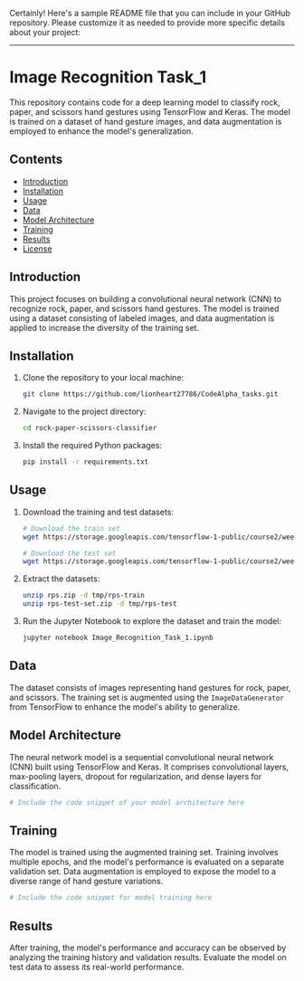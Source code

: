 Certainly! Here's a sample README file that you can include in your GitHub repository. Please customize it as needed to provide more specific details about your project:

---

# Image Recognition Task_1

This repository contains code for a deep learning model to classify rock, paper, and scissors hand gestures using TensorFlow and Keras. The model is trained on a dataset of hand gesture images, and data augmentation is employed to enhance the model's generalization.

## Contents

- [Introduction](#introduction)
- [Installation](#installation)
- [Usage](#usage)
- [Data](#data)
- [Model Architecture](#model-architecture)
- [Training](#training)
- [Results](#results)
- [License](#license)

## Introduction

This project focuses on building a convolutional neural network (CNN) to recognize rock, paper, and scissors hand gestures. The model is trained using a dataset consisting of labeled images, and data augmentation is applied to increase the diversity of the training set.

## Installation

1. Clone the repository to your local machine:

   ```bash
   git clone https://github.com/lionheart27786/CodeAlpha_tasks.git
   ```

2. Navigate to the project directory:

   ```bash
   cd rock-paper-scissors-classifier
   ```

3. Install the required Python packages:

   ```bash
   pip install -r requirements.txt
   ```

## Usage

1. Download the training and test datasets:
   
   ```bash
   # Download the train set
   wget https://storage.googleapis.com/tensorflow-1-public/course2/week4/rps.zip
   
   # Download the test set
   wget https://storage.googleapis.com/tensorflow-1-public/course2/week4/rps-test-set.zip
   ```

2. Extract the datasets:

   ```bash
   unzip rps.zip -d tmp/rps-train
   unzip rps-test-set.zip -d tmp/rps-test
   ```

3. Run the Jupyter Notebook to explore the dataset and train the model:

   ```bash
   jupyter notebook Image_Recognition_Task_1.ipynb
   ```

## Data

The dataset consists of images representing hand gestures for rock, paper, and scissors. The training set is augmented using the `ImageDataGenerator` from TensorFlow to enhance the model's ability to generalize.

## Model Architecture

The neural network model is a sequential convolutional neural network (CNN) built using TensorFlow and Keras. It comprises convolutional layers, max-pooling layers, dropout for regularization, and dense layers for classification.

```python
# Include the code snippet of your model architecture here
```

## Training

The model is trained using the augmented training set. Training involves multiple epochs, and the model's performance is evaluated on a separate validation set. Data augmentation is employed to expose the model to a diverse range of hand gesture variations.

```python
# Include the code snippet for model training here
```

## Results

After training, the model's performance and accuracy can be observed by analyzing the training history and validation results. Evaluate the model on test data to assess its real-world performance.


